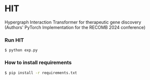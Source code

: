 # HIT
Hypergraph Interaction Transformer for therapeutic gene discovery (Authors' PyTorch Implementation for the RECOMB 2024 conference)

### Run HIT 
```
$ python exp.py
```
### How to install requirements
```sh
$ pip install -r requirements.txt
```




